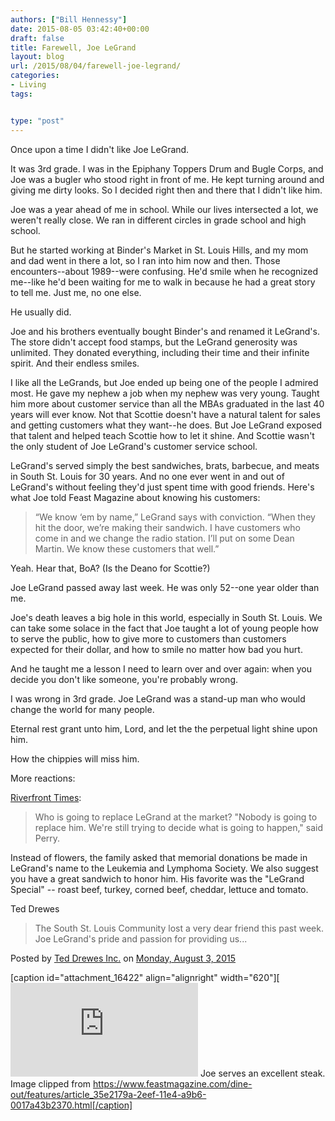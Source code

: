 ```yaml
---
authors: ["Bill Hennessy"]
date: 2015-08-05 03:42:40+00:00
draft: false
title: Farewell, Joe LeGrand
layout: blog
url: /2015/08/04/farewell-joe-legrand/
categories:
- Living
tags:


type: "post"
---
```


Once upon a time I didn't like Joe LeGrand.

It was 3rd grade. I was in the Epiphany Toppers Drum and Bugle Corps, and Joe was a bugler who stood right in front of me. He kept turning around and giving me dirty looks. So I decided right then and there that I didn't like him.

Joe was a year ahead of me in school. While our lives intersected a lot, we weren't really close. We ran in different circles in grade school and high school.

But he started working at Binder's Market in St. Louis Hills, and my mom and dad went in there a lot, so I ran into him now and then. Those encounters--about 1989--were confusing. He'd smile when he recognized me--like he'd been waiting for me to walk in because he had a great story to tell me. Just me, no one else.

He usually did.

Joe and his brothers eventually bought Binder's and renamed it LeGrand's. The store didn't accept food stamps, but the LeGrand generosity was unlimited. They donated everything, including their time and their infinite spirit. And their endless smiles.

I like all the LeGrands, but Joe ended up being one of the people I admired most. He gave my nephew a job when my nephew was very young. Taught him more about customer service than all the MBAs graduated in the last 40 years will ever know. Not that Scottie doesn't have a natural talent for sales and getting customers what they want--he does. But Joe LeGrand exposed that talent and helped teach Scottie how to let it shine. And Scottie wasn't the only student of Joe LeGrand's customer service school.

LeGrand's served simply the best sandwiches, brats, barbecue, and meats in South St. Louis for 30 years. And no one ever went in and out of LeGrand's without feeling they'd just spent time with good friends. Here's what Joe told Feast Magazine about knowing his customers:



> “We know ‘em by name,” LeGrand says with conviction. “When they hit the door, we’re making their sandwich. I have customers who come in and we change the radio station. I’ll put on some Dean Martin. We know these customers that well.”



Yeah. Hear that, BoA? (Is the Deano for Scottie?)

Joe LeGrand passed away last week. He was only 52--one year older than me.

Joe's death leaves a big hole in this world, especially in South St. Louis. We can take some solace in the fact that Joe taught a lot of young people how to serve the public, how to give more to customers than customers expected for their dollar, and how to smile no matter how bad you hurt.

And he taught me a lesson I need to learn over and over again: when you decide you don't like someone, you're probably wrong.

I was wrong in 3rd grade. Joe LeGrand was a stand-up man who would change the world for many people.

Eternal rest grant unto him, Lord, and let the the perpetual light shine upon him.

How the chippies will miss him.

More reactions:

[Riverfront Times](https://blogs.riverfronttimes.com/gutcheck/2015/08/rip_joe_legrand_co-owner_of_legrands_market.php):



> Who is going to replace LeGrand at the market? "Nobody is going to replace him. We're still trying to decide what is going to happen," said Perry.

Instead of flowers, the family asked that memorial donations be made in LeGrand's name to the Leukemia and Lymphoma Society. We also suggest you have a great sandwich to honor him. His favorite was the "LeGrand Special" -- roast beef, turkey, corned beef, cheddar, lettuce and tomato.



Ted Drewes









> The South St. Louis Community lost a very dear friend this past week. Joe LeGrand's pride and passion for providing us...

Posted by [Ted Drewes Inc.](https://www.facebook.com/TedDrewes) on [Monday, August 3, 2015](https://www.facebook.com/TedDrewes/posts/872832422786452)


[caption id="attachment_16422" align="alignright" width="620"][![Joe serves an excellent steak. Image clipped from https://www.feastmagazine.com/dine-out/features/article_35e2179a-2eef-11e4-a9b6-0017a43b2370.html](https://hennessysview.com/wp-content/uploads/2015/08/53ff8e9ce5499.preview-620.jpg)
](https://www.feastmagazine.com/dine-out/features/article_35e2179a-2eef-11e4-a9b6-0017a43b2370.html) Joe serves an excellent steak. Image clipped from https://www.feastmagazine.com/dine-out/features/article_35e2179a-2eef-11e4-a9b6-0017a43b2370.html[/caption]





